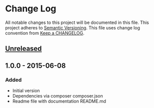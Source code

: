 # Change Log
All notable changes to this project will be documented in this file.
This project adheres to [Semantic Versioning](http://semver.org/).
This file uses change log convention from [Keep a CHANGELOG](http://keepachangelog.com).

## [Unreleased][unreleased]

## 1.0.0 - 2015-06-08
### Added
- Initial version
- Dependencies via composer composer.json
- Readme file with documentation README.md

[unreleased]: https://github.com/oban/oban-satis/compare/1.0.0...HEAD

